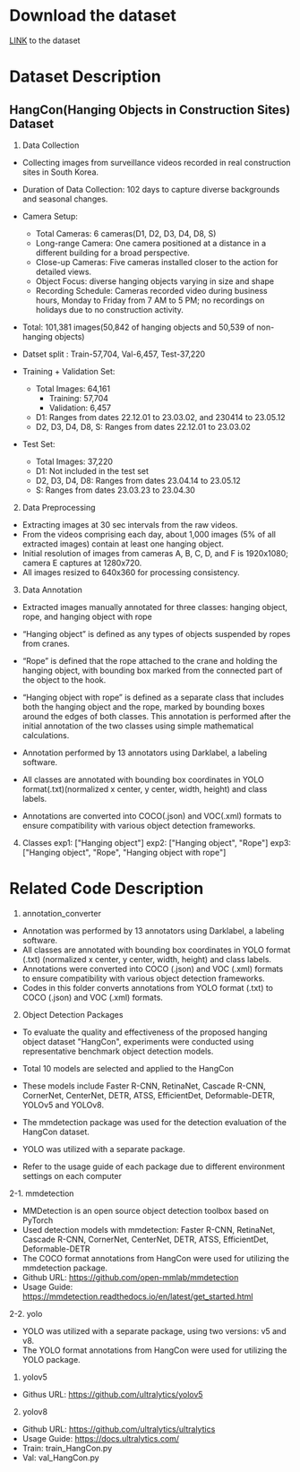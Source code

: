 # Download the dataset

[LINK](https://drive.google.com/file/d/1rqKD4oqi4RNiR2kgHSjzldm66tHdIpCG/view?usp=sharing) to the dataset

# Dataset Description

## HangCon(Hanging Objects in Construction Sites) Dataset

1. Data Collection
- Collecting images from surveillance videos recorded in real construction sites in South Korea.
- Duration of Data Collection: 102 days to capture diverse backgrounds and seasonal changes.
- Camera Setup:
  * Total Cameras: 6 cameras(D1, D2, D3, D4, D8, S)
  * Long-range Camera: One camera positioned at a distance in a different building for a broad perspective.
  * Close-up Cameras: Five cameras installed closer to the action for detailed views.
  * Object Focus: diverse hanging objects varying in size and shape
  * Recording Schedule: Cameras recorded video during business hours, Monday to Friday from 7 AM to 5 PM; no recordings on holidays due to no construction activity.

- Total: 101,381 images(50,842 of hanging objects and 50,539 of non-hanging objects) 
- Datset split : Train-57,704, Val-6,457, Test-37,220
- Training + Validation Set: 
  - Total Images: 64,161 
    - Training: 57,704 
    - Validation: 6,457 
  - D1: Ranges from dates 22.12.01 to 23.03.02, and 230414 to 23.05.12
  - D2, D3, D4, D8, S: Ranges from dates 22.12.01 to 23.03.02
- Test Set:
  - Total Images: 37,220
  - D1: Not included in the test set
  - D2, D3, D4, D8: Ranges from dates 23.04.14 to 23.05.12
  - S: Ranges from dates 23.03.23 to 23.04.30

2. Data Preprocessing
- Extracting images at 30 sec intervals from the raw videos.
- From the videos comprising each day, about 1,000 images (5% of all extracted images) contain at least one hanging object.
- Initial resolution of images from cameras A, B, C, D, and F is 1920x1080; camera E captures at 1280x720.
- All images resized to 640x360 for processing consistency.

3. Data Annotation
- Extracted images manually annotated for three classes: hanging object, rope, and hanging object with rope
- “Hanging object” is defined as any types of objects suspended by ropes from cranes.
- “Rope” is defined that the rope attached to the crane and holding the hanging object, with bounding box marked from the connected part of the object to the hook.
- “Hanging object with rope” is defined as a separate class that includes both the hanging object and the rope, marked by bounding boxes around the edges of both classes. This annotation is performed after the initial annotation of the two classes using simple mathematical calculations.

- Annotation performed by 13 annotators using Darklabel, a labeling software.
- All classes are annotated with bounding box coordinates in YOLO format(.txt)(normalized x center, y center, width, height) and class labels.
- Annotations are converted into COCO(.json) and VOC(.xml) formats to ensure compatibility with various object detection frameworks.

4. Classes
  exp1: ["Hanging object"]
  exp2: ["Hanging object", "Rope"]
  exp3: ["Hanging object", "Rope", "Hanging object with rope"]       


# Related Code Description
1. annotation_converter
- Annotation was performed by 13 annotators using Darklabel, a labeling software.
- All classes are annotated with bounding box coordinates in YOLO format (.txt) (normalized x center, y center, width, height) and class labels.
- Annotations were converted into COCO (.json) and VOC (.xml) formats to ensure compatibility with various object detection frameworks.
- Codes in this folder converts annotations from YOLO format (.txt) to COCO (.json) and VOC (.xml) formats.

2. Object Detection Packages
- To evaluate the quality and effectiveness of the proposed hanging object dataset "HangCon", experiments were conducted using representative benchmark object detection models.
- Total 10 models are selected and applied to the HangCon
- These models include Faster R-CNN, RetinaNet, Cascade R-CNN, CornerNet, CenterNet, DETR, ATSS, EfficientDet, Deformable-DETR, YOLOv5 and YOLOv8. 

- The mmdetection package was used for the detection evaluation of the HangCon dataset.
- YOLO was utilized with a separate package.


* Refer to the usage guide of each package due to different environment settings on each computer

2-1. mmdetection
- MMDetection is an open source object detection toolbox based on PyTorch
- Used detection models with mmdetection: Faster R-CNN, RetinaNet, Cascade R-CNN, CornerNet, CenterNet, DETR, ATSS, EfficientDet, Deformable-DETR
- The COCO format annotations from HangCon were used for utilizing the mmdetection package.
- Github URL: https://github.com/open-mmlab/mmdetection
- Usage Guide: https://mmdetection.readthedocs.io/en/latest/get_started.html

2-2. yolo
- YOLO was utilized with a separate package, using two versions: v5 and v8.
- The YOLO format annotations from HangCon were used for utilizing the YOLO package.
1) yolov5
- Githus URL: https://github.com/ultralytics/yolov5

2) yolov8
- Github URL: https://github.com/ultralytics/ultralytics
- Usage Guide: https://docs.ultralytics.com/
- Train: train_HangCon.py
- Val: val_HangCon.py
